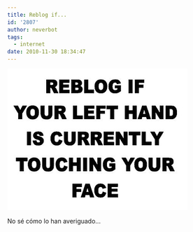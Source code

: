 ```yaml
---
title: Reblog if...
id: '2807'
author: neverbot
tags:
  - internet
date: 2010-11-30 18:34:47
---
```


![201011301834.jpg](./reblog-if/201011301834.jpg)

No sé cómo lo han averiguado...

